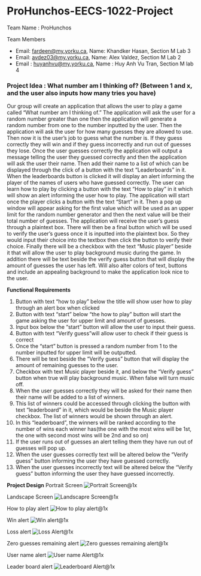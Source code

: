 # ProHunchos-EECS-1022-Project
Team Name : ProHunchos

Team Members
- Email: fardeen@my.yorku.ca, Name: Khandker Hasan, Section M Lab 3
- Email: avdez03@my.yorku.ca, Name: Alex Valdez, Section M Lab 2
- Email : huyanhvu@my.yorku.ca, Name : Huy Anh Vu Tran, Section M lab 4

### **Project Idea :  What number am I thinking of? (Between 1 and x, and the user also inputs how many tries you have)**
Our group will create an application that allows the user to play a game called “What number am I thinking of.” The application will ask the user for a random number greater than one then the application will generate a random number from one to the number inputted by the user. Then the application will ask the user for how many guesses they are allowed to use. Then now it is the user’s job to guess what the number is. If they guess correctly they will win and if they guess incorrectly and run out of guesses they lose. Once the user guesses correctly the application will output a message telling the user they guessed correctly and then the application will ask the user their name. Then add their name to a list of which can be displayed through the click of a button with the text “Leaderboards” in it. When the leaderboards button is clicked it will display an alert informing the player of the names of users who have guessed correctly. The user can learn how to play by clicking a button with the text “How to play” in it which will show an alert informing the user how to play. The application will start once the player clicks a button with the text “Start” in it. Then a pop up window will appear asking for the first value which will be used as an upper limit for the random number generator and then the next value will be their total number of guesses. The application will receive the user’s guess through a plaintext box. There will then be a final button which will be used to verify the user’s guess once it is inputted into the plaintext box. So they would input their choice into the textbox then click the button to verify their choice. Finally there will be a checkbox with the text “Music player” beside it that will allow the user to play background music during the game. In addition there will be text beside the verify guess button that will display the amount of guesses the user has left. Will also alter colors of text, buttons and include an appealing background to make the application look nice to the user.
 

**Functional Requirements**
1. Button with text “how to play” below the title will show user how to play through an alert box when clicked
2. Button with text “start” below “the how to play” button will start the game asking the user for upper limit and amount of guesses.
3. Input box below the “start” button will allow the user to input their guess.
4. Button with text “Verify guess”will allow user to check if their guess is correct
5. Once the “start” button is pressed a random number from 1 to the number inputted for upper limit will be outputted.
6. There will be text beside the “Verify guess” button that will display the amount of remaining guesses to the user.
7. Checkbox with text Music player beside it, and below the “Verify guess” button when true will play background music. When false will turn music off. 
8. When the user guesses correctly they will be asked for their name then their name will be added to a list of winners.
9. This list of winners could be accessed through clicking the button with text “leaderboard” in it, which would be beside the Music player checkbox. The list of winners would be shown through an alert.
10. In this “leaderboard”, the winners will be ranked according to the number of wins each winner has(the one with the most wins will be 1st, the one with second most wins will be 2nd and so on) 
11. If the user runs out of guesses an alert telling them they have run out of guesses will pop up.
12. When the user guesses correctly text will be altered below the “Verify guess” button informing the user they have guessed correctly.
13. When the user guesses incorrectly text will be altered below the “Verify guess” button informing the user they have guessed incorrectly.

**Project Design**
Portrait Screen
![Portrait Screen@1x](https://user-images.githubusercontent.com/91922774/153235855-27bccaea-f84d-4717-b556-c62ee978b11e.png)

Landscape Screen
![Landscapre Screen@1x](https://user-images.githubusercontent.com/91922774/153235884-6c09cf16-dc60-43c1-8d97-4082780c2ed1.png)

How to play alert
![How to play alert@1x](https://user-images.githubusercontent.com/91922774/153235236-b8d680ea-f819-4b21-b488-0b0a10582e16.png)

Win alert
![Win alert@1x](https://user-images.githubusercontent.com/91922774/153235961-cf1bad3d-05b5-4045-9080-ebed5346dc74.png)

Loss alert
![Loss Alert@1x](https://user-images.githubusercontent.com/91922774/153236009-e7751ded-4706-4b81-a6cb-cdd1ec3f7594.png)

Zero guesses remaining alert
![Zero guesses remaining alert@1x](https://user-images.githubusercontent.com/91922774/153236068-b08c2ca3-f258-4f19-8234-1030bcbefeee.png)

User name alert
![User name Alert@1x](https://user-images.githubusercontent.com/91922774/153236103-3b9d6748-56d3-48ac-bddd-61aecddec9a7.png)

Leader board alert
![Leaderboard Alert@1x](https://user-images.githubusercontent.com/91922774/153236141-ef7b922f-5f06-45cd-b629-9430d4d1c941.png)
